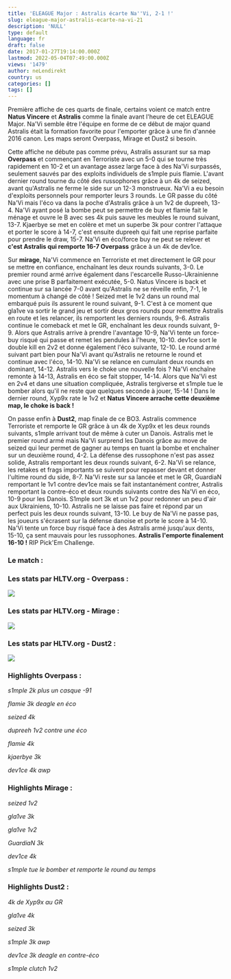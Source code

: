 ```yaml
---
title: 'ELEAGUE Major : Astralis écarte Na''Vi, 2-1 !'
slug: eleague-major-astralis-ecarte-na-vi-21
description: 'NULL'
type: default
language: fr
draft: false
date: 2017-01-27T19:14:00.000Z
lastmod: 2022-05-04T07:49:00.000Z
views: '1479'
author: neLendirekt
country: us
categories: []
tags: []
---
```

Première affiche de ces quarts de finale, certains voient ce match entre **Natus Vincere** et **Astralis** comme la finale avant l'heure de cet ELEAGUE Major. Na'Vi semble être l'équipe en forme de ce début de major quand Astralis était la formation favorite pour l'emporter grâce à une fin d'année 2016 canon. Les maps seront Overpass, Mirage et Dust2 si besoin.

Cette affiche ne débute pas comme prévu, Astralis assurant sur sa map **Overpass** et commençant en Terroriste avec un 5-0 qui se tourne très rapidement en 10-2 et un avantage assez large face à des Na'Vi surpassés, seulement sauvés par des exploits individuels de s1mple puis flamie. L'avant dernier round tourne du côté des russophones grâce à un 4k de seized, avant qu'Astralis ne ferme le side sur un 12-3 monstrueux. Na'Vi a eu besoin d'exploits personnels pour remporter leurs 3 rounds. Le GR passe du côté Na'Vi mais l'éco va dans la poche d'Astralis grâce à un 1v2 de dupreeh, 13-4\. Na'Vi ayant posé la bombe peut se permettre de buy et flamie fait le ménage et ouvre le B avec ses 4k puis sauve les meubles le round suivant, 13-7\. Kjaerbye se met en colère et met un superbe 3k pour contrer l'attaque et porter le score à 14-7, c'est ensuite dupreeh qui fait une reprise parfaite pour prendre le draw, 15-7\. Na'Vi en éco/force buy ne peut se relever et **c'est Astralis qui remporte 16-7 Overpass** grâce à un 4k de dev1ce.

Sur **mirage**, Na'Vi commence en Terroriste et met directement le GR pour se mettre en confiance, enchaînant les deux rounds suivants, 3-0\. Le premier round armé arrive également dans l'escarcelle Russo-Ukrainienne avec une prise B parfaitement exécutée, 5-0\. Natus Vincere is back et continue sur sa lancée 7-0 avant qu'Astralis ne se réveille enfin, 7-1, le momentum à changé de côté ! Seized met le 1v2 dans un round mal embarqué puis ils assurent le round suivant, 9-1\. C'est à ce moment que gla1ve va sortir le grand jeu et sortir deux gros rounds pour remettre Astralis en route et les relancer, ils remportent les derniers rounds, 9-6\. Astralis continue le comeback et met le GR, enchaînant les deux rounds suivant, 9-9\. Alors que Astralis arrive à prendre l'avantage 10-9, Na'Vi tente un force-buy risqué qui passe et remet les pendules à l'heure, 10-10\. dev1ce sort le double kill en 2v2 et donne également l'éco suivante, 12-10\. Le round armé suivant part bien pour Na'Vi avant qu'Astralis ne retourne le round et continue avec l'éco, 14-10\. Na'Vi se relance en cumulant deux rounds en dominant, 14-12\. Astralis vers le choke une nouvelle fois ? Na'Vi enchaîne remonte à 14-13, Astralis en éco se fait stopper, 14-14\. Alors que Na'Vi est en 2v4 et dans une situation compliquée, Astralis tergiverse et s1mple tue le bomber alors qu'il ne reste que quelques seconde à jouer, 15-14 ! Dans le dernier round, Xyp9x rate le 1v2 et **Natus Vincere arrache cette deuxième map, le choke is back !**

On passe enfin à **Dust2**, map finale de ce BO3\. Astralis commence Terroriste et remporte le GR grâce à un 4k de Xyp9x et les deux rounds suivants, s1mple arrivant tout de même à cuter un Danois. Astralis met le premier round armé mais Na'Vi surprend les Danois grâce au move de seized qui leur permet de gagner au temps en tuant la bombe et enchaîner sur un deuxième round, 4-2\. La défense des russophone n'est pas assez solide, Astralis remportant les deux rounds suivant, 6-2\. Na'Vi se relance, les retakes et frags importants se suivent pour repasser devant et donner l'ultime round du side, 8-7\. Na'Vi reste sur sa lancée et met le GR, GuardiaN remportant le 1v1 contre dev1ce mais se fait instantanément contrer, Astralis remportant la contre-éco et deux rounds suivants contre des Na'Vi en éco, 10-9 pour les Danois. S1mple sort 3k et un 1v2 pour redonner un peu d'air aux Ukrainiens, 10-10\. Astralis ne se laisse pas faire et répond par un perfect puis les deux rounds suivant, 13-10\. Le buy de Na'Vi ne passe pas, les joueurs s'écrasent sur la défense danoise et porte le score à 14-10\. Na'Vi tente un force buy risqué face à des Astralis armé jusqu'aux dents, 15-10, ça sent mauvais pour les russophones. **Astralis l'emporte finalement 16-10 !** RIP Pick'Em Challenge.

### Le match :

### Les stats par HLTV.org - Overpass : 

_![](/storage/images/588b7407f2c267c9502ef7eafb1098bba5a3dd4d97f2apng.png)_

### Les stats par HLTV.org - Mirage : 

![](/storage/images/588b8bf8371b8_ab4abf30ad7bdd31228eb7890fe672e6png.png)

### Les stats par HLTV.org - Dust2 : 

_![](/storage/images/588b9c4bb61c7e18f5a65295536b1fc799d6355a4ba2bpng.png)_  

### Highlights Overpass :

_s1mple 2k plus un casque -91_  

_flamie 3k deagle en éco_  

_seized 4k_  

_dupreeh 1v2 contre une éco_  

_flamie 4k_  

_kjaerbye 3k_  

_dev1ce 4k awp_  

### 

### Highlights Mirage :

_seized 1v2_  

_gla1ve 3k_  

_gla1ve 1v2_  

_GuardiaN 3k_  

_dev1ce 4k_  

_s1mple tue le bomber et remporte le round au temps_  

### 

### Highlights Dust2 :

_4k de Xyp9x au GR_  

_gla1ve 4k_  

_seized 3k_  

_s1mple 3k awp_  

_dev1ce 3k deagle en contre-éco_  

_s1mple clutch 1v2_  
